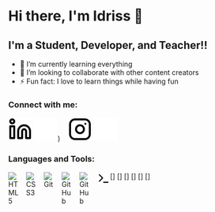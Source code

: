 # Hi there, I'm Idriss 👋

## I'm a Student, Developer, and Teacher!!

- 🌱 I’m currently learning everything
- 👯 I’m looking to collaborate with other content creators
- ⚡ Fun fact: I love to learn things while having fun

### Connect with me:

[![website](./img/linkedin-light.svg)](https://www.linkedin.com/in/idriss-said-8865b2200/#gh-light-mode-only)
[![website](./img/linkedin-dark.svg)](https://www.linkedin.com/in/idriss-said-8865b2200/#gh-light-mode-only))
&nbsp;&nbsp;
[![website](./img/instagram-light.svg)](https://instagram.com/idriss_974_#gh-light-mode-only)
[![website](./img/instagram-dark.svg)](https://instagram.com/idriss_974_#gh-dark-mode-only)
&nbsp;&nbsp;

### Languages and Tools:

[<img align="left" alt="HTML5" width="26px" src="https://cdn.jsdelivr.net/gh/devicons/devicon/icons/html5/html5-original.svg" style="padding-right:10px;" />]
[<img align="left" alt="CSS3" width="26px" src="https://cdn.jsdelivr.net/gh/devicons/devicon/icons/css3/css3-original.svg" style="padding-right:10px;" />]
[<img align="left" alt="Git" width="26px" src="https://cdn.jsdelivr.net/gh/devicons/devicon/icons/git/git-original.svg" style="padding-right:10px;" />]
[<img align="left" alt="GitHub" width="26px" src="https://user-images.githubusercontent.com/3369400/139447912-e0f43f33-6d9f-45f8-be46-2df5bbc91289.png" style="padding-right:10px;" />]
[<img align="left" alt="GitHub" width="26px" src="https://user-images.githubusercontent.com/3369400/139448065-39a229ba-4b06-434b-bc67-616e2ed80c8f.png" style="padding-right:10px;" />]
[<img align="left" alt="Terminal" width="26px" src="./img/terminal-light.svg" />]
